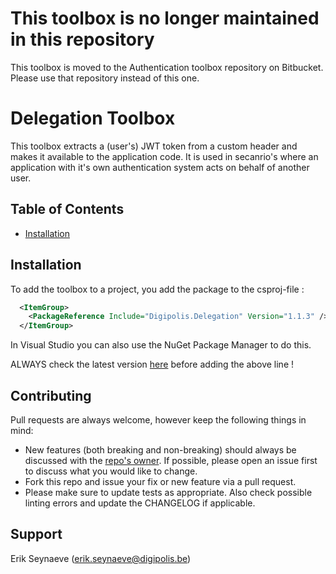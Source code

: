 # This toolbox is no longer maintained in this repository

This toolbox is moved to the Authentication toolbox repository on Bitbucket. Please use that repository instead of this one.



# Delegation Toolbox

This toolbox extracts a (user's) JWT token from a custom header and makes it available to the application code.
It is used in secanrio's where an application with it's own authentication system acts on behalf of another user.

## Table of Contents

<!-- START doctoc generated TOC please keep comment here to allow auto update -->
<!-- DON'T EDIT THIS SECTION, INSTEAD RE-RUN doctoc TO UPDATE -->

- [Installation](#installation)

<!-- END doctoc generated TOC please keep comment here to allow auto update -->

## Installation

To add the toolbox to a project, you add the package to the csproj-file :

```xml
  <ItemGroup>
    <PackageReference Include="Digipolis.Delegation" Version="1.1.3" />
  </ItemGroup>
```

In Visual Studio you can also use the NuGet Package Manager to do this.

ALWAYS check the latest version [here](https://github.com/digipolisantwerp/delegation_aspnetcore/blob/master/src/Digipolis.Delegation/Digipolis.Delegation.csproj) before adding the above line !

## Contributing

Pull requests are always welcome, however keep the following things in mind:

- New features (both breaking and non-breaking) should always be discussed with the [repo's owner](#support). If possible, please open an issue first to discuss what you would like to change.
- Fork this repo and issue your fix or new feature via a pull request.
- Please make sure to update tests as appropriate. Also check possible linting errors and update the CHANGELOG if applicable.

## Support

Erik Seynaeve (<erik.seynaeve@digipolis.be>)
